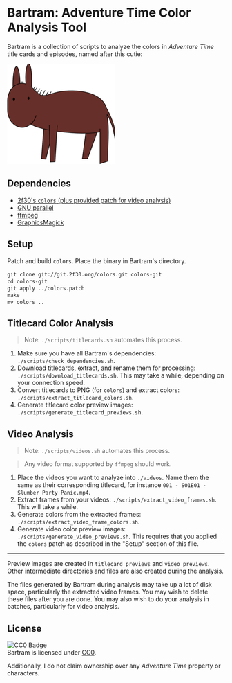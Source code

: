 # Bartram: Adventure Time Color Analysis Tool

Bartram is a collection of scripts to analyze the colors in *Adventure Time* title cards and episodes, named after this cutie:

![Bartram](./bartram.png)

## Dependencies

* [2f30's `colors` (plus provided patch for video analysis)](http://git.2f30.org/colors/)
* [GNU parallel](https://gnu.org/software/parallel/)
* [ffmpeg](https://ffmpeg.org/)
* [GraphicsMagick](http://graphicsmagick.org/)

## Setup

Patch and build `colors`. Place the binary in Bartram's directory.

	git clone git://git.2f30.org/colors.git colors-git
	cd colors-git
	git apply ../colors.patch
	make
	mv colors ..

## Titlecard Color Analysis

> Note: `./scripts/titlecards.sh` automates this process.

1. Make sure you have all Bartram's dependencies: `./scripts/check_dependencies.sh`.
2. Download titlecards, extract, and rename them for processing: `./scripts/download_titlecards.sh`. This may take a while, depending on your connection speed.
3. Convert titlecards to PNG (for `colors`) and extract colors: `./scripts/extract_titlecard_colors.sh`.
4. Generate titlecard color preview images: `./scripts/generate_titlecard_previews.sh`.

## Video Analysis

> Note: `./scripts/videos.sh` automates this process.

> Any video format supported by `ffmpeg` should work.

1. Place the videos you want to analyze into `./videos`. Name them the same as their corresponding titlecard, for instance `001 - S01E01 - Slumber Party Panic.mp4`.
2. Extract frames from your videos: `./scripts/extract_video_frames.sh`. This will take a while.
3. Generate colors from the extracted frames: `./scripts/extract_video_frame_colors.sh`.
4. Generate video color preview images: `./scripts/generate_video_previews.sh`. This requires that you applied the `colors` patch as described in the "Setup" section of this file.

---

Preview images are created in `titlecard_previews` and `video_previews`. Other intermediate directories and files are also created during the analysis.

The files generated by Bartram during analysis may take up a lot of disk space, particularly the extracted video frames. You may wish to delete these files after you are done. You may also wish to do your analysis in batches, particularly for video analysis.

## License

![CC0 Badge](https://licensebuttons.net/p/mark/1.0/88x31.png)  
Bartram is licensed under [CC0](https://creativecommons.org/publicdomain/zero/1.0/).

Additionally, I do not claim ownership over any *Adventure Time* property or characters.